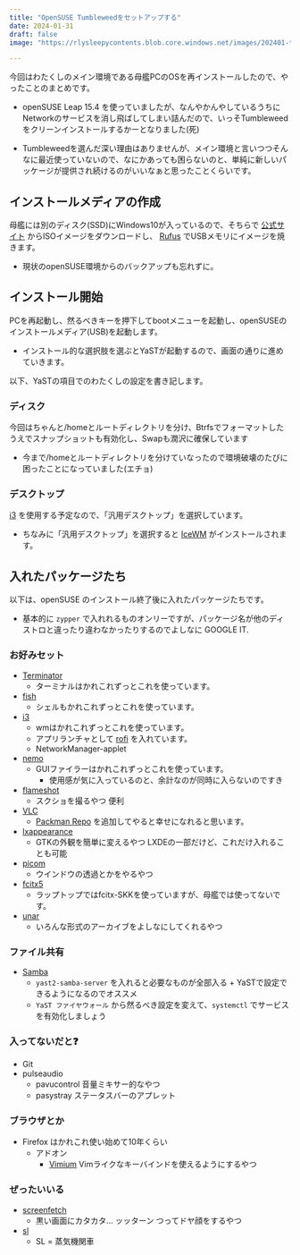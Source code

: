 ```yaml
---
title: "OpenSUSE Tumbleweedをセットアップする"
date: 2024-01-31
draft: false
image: "https://rlysleepycontents.blob.core.windows.net/images/202401-tumbleweed-screenfetch.png"

---
```


今回はわたくしのメイン環境である母艦PCのOSを再インストールしたので、やったことのまとめです。

- openSUSE Leap 15.4 を使っていましたが、なんやかんやしているうちにNetworkのサービスを消し飛ばしてしまい詰んだので、いっそTumbleweedをクリーンインストールするかーとなりました(死)

- Tumbleweedを選んだ深い理由はありませんが、メイン環境と言いつつそんなに最近使っていないので、なにかあっても困らないのと、単純に新しいパッケージが提供され続けるのがいいなぁと思ったことくらいです。

## インストールメディアの作成

母艦には別のディスク(SSD)にWindows10が入っているので、そちらで [公式サイト](https://get.opensuse.org/tumbleweed/#download) からISOイメージをダウンロードし、 [Rufus](https://rufus.ie/ja/) でUSBメモリにイメージを焼きます。

- 現状のopenSUSE環境からのバックアップも忘れずに。

## インストール開始

PCを再起動し、然るべきキーを押下してbootメニューを起動し、openSUSEのインストールメディア(USB)を起動します。

- インストール的な選択肢を選ぶとYaSTが起動するので、画面の通りに進めていきます。

以下、YaSTの項目でのわたくしの設定を書き記します。

### ディスク

今回はちゃんと/homeとルートディレクトリを分け、Btrfsでフォーマットしたうえでスナップショットも有効化し、Swapも潤沢に確保しています

- 今まで/homeとルートディレクトリを分けていなったので環境破壊のたびに困ったことになっていました(エチョ)

### デスクトップ

[i3](https://i3wm.org/) を使用する予定なので、「汎用デスクトップ」を選択しています。

- ちなみに「汎用デスクトップ」を選択すると [IceWM](https://ice-wm.org/) がインストールされます。

## 入れたパッケージたち

以下は、openSUSE のインストール終了後に入れたパッケージたちです。

- 基本的に ```zypper``` で入れれるものオンリーですが、パッケージ名が他のディストロと違ったり違わなかったりするのでよしなに GOOGLE IT.

### お好みセット

- [Terminator](https://gnome-terminator.org/)
  - ターミナルはかれこれずっとこれを使っています。
- [fish](https://fishshell.com/)
  - シェルもかれこれずっとこれを使っています。
- [i3](https://i3wm.org/)
  - wmはかれこれずっとこれを使っています。
  - アプリランチャとして [rofi](https://github.com/davatorium/rofi) を入れています。
  - NetworkManager-applet
- [nemo](https://github.com/linuxmint/nemo)
  - GUIファイラーはかれこれずっとこれを使っています。
    - 使用感が気に入っているのと、余計なのが同時に入らないのですき
- [flameshot](https://flameshot.org/)
  - スクショを撮るやつ 便利
- [VLC](https://www.videolan.org/vlc/index.ja.html)
  - [Packman Repo](http://packman.links2linux.org/) を追加してやると幸せになれると思います。
- [lxappearance](https://github.com/lxde/lxappearance)
  - GTKの外観を簡単に変えるやつ LXDEの一部だけど、これだけ入れることも可能
- [picom](https://github.com/yshui/picom)
  - ウインドウの透過とかをやるやつ
- [fcitx5](https://github.com/fcitx/fcitx5)
  - ラップトップではfcitx-SKKを使っていますが、母艦では使ってないです。
- [unar](https://github.com/ashang/unar)
  - いろんな形式のアーカイブをよしなにしてくれるやつ

### ファイル共有

- [Samba](https://www.samba.org/)
  - ```yast2-samba-server``` を入れると必要なものが全部入る + YaSTで設定できるようになるのでオススメ
  - ```YaST ファイヤウォール``` から然るべき設定を変えて、```systemctl``` でサービスを有効化しましょう

### 入ってないだと❓

- Git
- pulseaudio
  - pavucontrol 音量ミキサー的なやつ
  - pasystray ステータスバーのアプレット

### ブラウザとか

- Firefox はかれこれ使い始めて10年くらい
  - アドオン
    - [Vimium](https://addons.mozilla.org/en-GB/firefox/addon/vimium-ff/) Vimライクなキーバインドを使えるようにするやつ

### ぜったいいる
- [screenfetch](https://github.com/KittyKatt/screenFetch)
  - 黒い画面にカタカタ... ッッターン つってドヤ顔をするやつ
- [sl](https://github.com/mtoyoda/sl)
  - SL = 蒸気機関車
